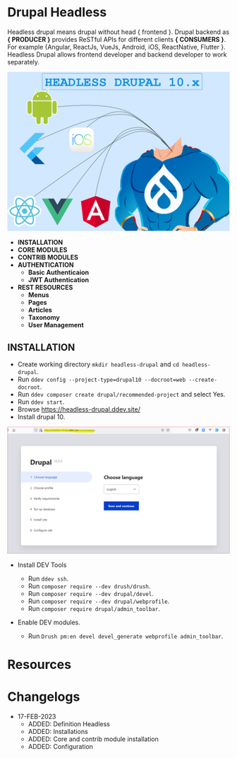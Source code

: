 # Drupal Headless
Headless drupal means drupal without head { frontend }. Drupal backend as **{ PRODUCER }** provides ReSTful APIs for different clients **{ CONSUMERS }**. For example {Angular, ReactJs, VueJs, Android, iOS, ReactNative, Flutter }. Headless Drupal allows frontend developer and backend developer to work separately.

![headless](https://github.com/arsibux/drupal-headless/blob/main/_drawio/img/headless.drawio.png)

- **INSTALLATION**
- **CORE MODULES**
- **CONTRIB MODULES**
- **AUTHENTICATION**
  - **Basic Authenticaion**
  - **JWT Authentication**
- **REST RESOURCES**
  - **Menus**
  - **Pages**
  - **Articles**
  - **Taxonomy**
  - **User Management**

## INSTALLATION

- Create working directory `mkdir headless-drupal` and `cd headless-drupal`.
- Run `ddev config --project-type=drupal10 --docroot=web --create-docroot`.
- Run `ddev composer create drupal/recommended-project` and select Yes.
- Run `ddev start`.
- Browse https://headless-drupal.ddev.site/
- Install drupal 10.

![installation](https://github.com/arsibux/drupal-headless/blob/main/_data/assets/images/installation-1.PNG)


- Install DEV Tools
  - Run `ddev ssh`.
  - Run `composer require --dev drush/drush`.
  - Run `composer require --dev drupal/devel`.
  - Run `composer require --dev drupal/webprofile`.
  - Run `composer require drupal/admin_toolbar`.

- Enable DEV modules.
  - Run `Drush pm:en devel devel_generate webprofile admin_toolbar`.
# Resources

# Changelogs
- 17-FEB-2023
  - ADDED: Definition Headless
  - ADDED: Installations
  - ADDED: Core and contrib module installation
  - ADDED: Configuration